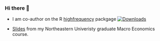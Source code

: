 ### Hi there 👋

<!--
**payseur/payseur** is a ✨ _special_ ✨ repository because its `README.md` (this file) appears on your GitHub profile.

Here are some ideas to get you started:

- 🔭 I’m currently working on ...
- 🌱 I’m currently learning ...
- 👯 I’m looking to collaborate on ...
- 🤔 I’m looking for help with ...
- 💬 Ask me about ...
- 📫 How to reach me: ...
- 😄 Pronouns: ...
- ⚡ Fun fact: ...
-->


- I am co-author on the R [highfrequency](https://github.com/jonathancornelissen/highfrequency) packgage     [![Downloads](https://cranlogs.r-pkg.org/badges/grand-total/highfrequency)](https://cranlogs.r-pkg.org/badges/grand-total/highfrequency)

- [Slides](https://payseur.github.io/classes/econ_5120/) from my Northeastern Univeristy graduate Macro Economics course. 
